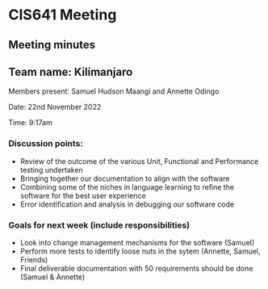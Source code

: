 # CIS641 Meeting 
## Meeting minutes
## Team name: Kilimanjaro

Members present: Samuel Hudson Maangi and Annette Odingo

Date: 22nd November 2022

Time: 9:17am

### Discussion points:

- Review of the outcome of the various Unit, Functional and Performance testing undertaken
- Bringing together our documentation to align with the software
- Combining some of the niches in language learning to refine the software for the best user experience
- Error identification and analysis in debugging our software code

### Goals for next week (include responsibilities)

- Look into change management mechanisms for the software (Samuel)
- Perform more tests to identify loose nuts in the sytem (Annette, Samuel, Friends)
- Final deliverable documentation with 50 requirements should be done (Samuel & Annette)
